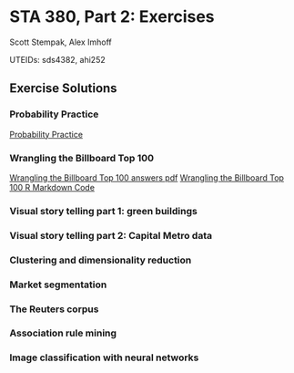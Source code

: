 # STA 380, Part 2: Exercises
 
Scott Stempak, Alex Imhoff

UTEIDs: sds4382, ahi252

## Exercise Solutions

### Probability Practice

[Probability Practice](Probability_Practice.md)

### Wrangling the Billboard Top 100

[Wrangling the Billboard Top 100 answers pdf](Wrangling_Billboard/Wrangling_Billboard.pdf)
[Wrangling the Billboard Top 100 R Markdown Code](Wrangling_Billboard/Wrangling_Billboard.rmd)

### Visual story telling part 1: green buildings

### Visual story telling part 2: Capital Metro data

### Clustering and dimensionality reduction

### Market segmentation

### The Reuters corpus

### Association rule mining

### Image classification with neural networks
